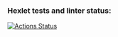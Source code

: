 ### Hexlet tests and linter status:
[![Actions Status](https://github.com/Sergoff1/java-project-lvl3/workflows/hexlet-check/badge.svg)](https://github.com/Sergoff1/java-project-lvl3/actions)